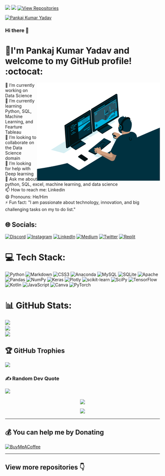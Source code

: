 [![](https://visitcount.itsvg.in/api?id=yadavkumarpankaj&icon=0&color=0)](https://visitcount.itsvg.in)
![](https://visitor-badge.glitch.me/badge?page_id=yadavkumarpankaj.yadavkumarpankaj)
[![View Repositories](https://img.shields.io/badge/View-My_Repositories-orange?logo=GitHub)](https://github.com/yadavkumarpankaj?tab=repositories)

[<img src="https://user-images.githubusercontent.com/104052797/227734220-c880c683-a61d-41d7-8595-017d1feae370.jpg" alt="Pankaj Kumar Yadav" style="width: 400px;        height: auto;">](https://www.linkedin.com/in/pankaj-kr-yadav/)


### Hi there 👋

# 💫I'm Pankaj Kumar Yadav and welcome to my GitHub profile! :octocat:

<img align="right" alt="GIF" src="https://github.com/yadavkumarpankaj/yadavkumarpankaj/blob/main/code.gif" width="400" height="320" />
🔭 I’m currently working on Data Science<br>🌱 I’m currently learning Python, SQL, Machine Learning, and Fearture Tableau<br>👯 I’m looking to collaborate on the Data Science domain<br>🤔 I’m looking for help with Deep learning<br>💬 Ask me about python, SQL, excel, machine learning, and data science<br>📫 How to reach me: Linkedin<br>😄 Pronouns: He/Him<br>⚡ Fun fact: "I am passionate about technology, innovation, and big challenging tasks on my to do list."


## 🌐 Socials:
[![Discord](https://img.shields.io/badge/Discord-%237289DA.svg?logo=discord&logoColor=white)](htttps://discord.gg/pankajkumaryadav#4310) [![Instagram](https://img.shields.io/badge/Instagram-%23E4405F.svg?logo=Instagram&logoColor=white)](https://instagram.com/kumar_pankaj_yadav) [![LinkedIn](https://img.shields.io/badge/LinkedIn-%230077B5.svg?logo=linkedin&logoColor=white)](https://www.linkedin.com/in/pankaj-kumar-yadav-02386a215/) [![Medium](https://img.shields.io/badge/Medium-12100E?logo=medium&logoColor=white)](https://medium.com/@dev.pankajkumaryadav) [![Twitter](https://img.shields.io/badge/Twitter-%231DA1F2.svg?logo=Twitter&logoColor=white)](https://twitter.com/_pankajkryadav) [![Replit](https://img.shields.io/badge/Replit-%F26207.svg?logo=Replit&logoColor=orange)](https://replit.com/@PankajKrYadav)

# 💻 Tech Stack:
![Python](https://img.shields.io/badge/python-3670A0?style=flat&logo=python&logoColor=ffdd54) ![Markdown](https://img.shields.io/badge/markdown-%23000000.svg?style=flat&logo=markdown&logoColor=white) ![CSS3](https://img.shields.io/badge/css3-%231572B6.svg?style=flat&logo=css3&logoColor=white) ![Anaconda](https://img.shields.io/badge/Anaconda-%2344A833.svg?style=flat&logo=anaconda&logoColor=white) ![MySQL](https://img.shields.io/badge/mysql-%2300f.svg?style=flat&logo=mysql&logoColor=white) ![SQLite](https://img.shields.io/badge/sqlite-%2307405e.svg?style=flat&logo=sqlite&logoColor=white) ![Apache](https://img.shields.io/badge/apache-%23D42029.svg?style=flat&logo=apache&logoColor=white) ![Pandas](https://img.shields.io/badge/pandas-%23150458.svg?style=flat&logo=pandas&logoColor=white) ![NumPy](https://img.shields.io/badge/numpy-%23013243.svg?style=flat&logo=numpy&logoColor=white) ![Keras](https://img.shields.io/badge/Keras-%23D00000.svg?style=flat&logo=Keras&logoColor=white) ![Plotly](https://img.shields.io/badge/Plotly-%233F4F75.svg?style=flat&logo=plotly&logoColor=white) ![scikit-learn](https://img.shields.io/badge/scikit--learn-%23F7931E.svg?style=flat&logo=scikit-learn&logoColor=white) ![SciPy](https://img.shields.io/badge/SciPy-%230C55A5.svg?style=flat&logo=scipy&logoColor=%white) ![TensorFlow](https://img.shields.io/badge/TensorFlow-%23FF6F00.svg?style=flat&logo=TensorFlow&logoColor=white) ![Kotlin](https://img.shields.io/badge/kotlin-%230095D5.svg?style=flat&logo=kotlin&logoColor=white) ![JavaScript](https://img.shields.io/badge/javascript-%23323330.svg?style=flat&logo=javascript&logoColor=%23F7DF1E) ![Canva](https://img.shields.io/badge/Canva-%2300C4CC.svg?style=flat&logo=Canva&logoColor=white) ![PyTorch](https://img.shields.io/badge/PyTorch-%23EE4C2C.svg?style=flat&logo=PyTorch&logoColor=white)

# 📊 GitHub Stats:
![](https://github-readme-stats.vercel.app/api?username=yadavkumarpankaj&theme=darcula&hide_border=false&include_all_commits=true&count_private=true)<br/>
![](https://github-readme-streak-stats.herokuapp.com/?user=yadavkumarpankaj&theme=darcula&hide_border=false)<br/>
![](https://github-readme-stats.vercel.app/api/top-langs/?username=yadavkumarpankaj&theme=darcula&hide_border=false&include_all_commits=true&count_private=true&layout=compact)

## 🏆 GitHub Trophies
![](https://github-profile-trophy.vercel.app/?username=yadavkumarpankaj&theme=radical&no-frame=false&no-bg=false&margin-w=4)

### ✍️ Random Dev Quote
![](https://quotes-github-readme.vercel.app/api?type=horizontal&theme=radical)

<p align="center">
<img align="center" src="https://github.com/Iamtripathisatyam/iamtripathisatyam/blob/master/Content/manufacturetocat.png" width="300"/>
</p>
<p align="center">
    <img src="https://readme-jokes.vercel.app/api"/>
</p>

---
  ## 💰 You can help me by Donating
  [![BuyMeACoffee](https://img.shields.io/badge/Buy%20Me%20a%20Coffee-ffdd00?style=for-the-badge&logo=buy-me-a-coffee&logoColor=black)](https://buymeacoffee.com/pankajkryadav)  
  
 ---

## View more repositories 👇
